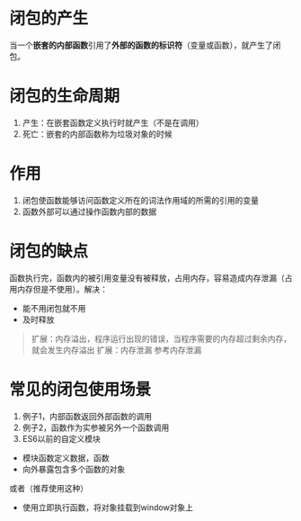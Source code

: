 # 闭包的产生
当一个**嵌套的内部函数**引用了**外部的函数的标识符**（变量或函数），就产生了闭包。

# 闭包的生命周期
1. 产生：在嵌套函数定义执行时就产生（不是在调用）
2. 死亡：嵌套的内部函数称为垃圾对象的时候


# 作用
1. 闭包使函数能够访问函数定义所在的词法作用域的所需的引用的变量
2. 函数外部可以通过操作函数内部的数据

# 闭包的缺点
函数执行完，函数内的被引用变量没有被释放，占用内存，容易造成内存泄漏（占用内存但是不使用）。解决：
  * 能不用闭包就不用
  * 及时释放

> 扩展：内存溢出，程序运行出现的错误，当程序需要的内存超过剩余内存，就会发生内存溢出
> 扩展：内存泄漏 参考内存泄漏

# 常见的闭包使用场景
1. 例子1，内部函数返回外部函数的调用
2. 例子2，函数作为实参被另外一个函数调用
3. ES6以前的自定义模块
  - 模块函数定义数据，函数
  - 向外暴露包含多个函数的对象

  或者（推荐使用这种）
  - 使用立即执行函数，将对象挂载到window对象上
